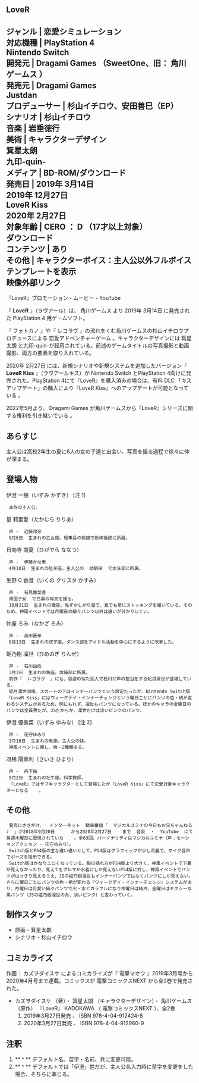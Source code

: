 LoveR  
---  
ジャンル  |  恋愛シミュレーション   
対応機種  |  PlayStation 4    
Nintendo Switch  
開発元  |  Dragami Games  （SweetOne、旧：  角川ゲームス  ）   
発売元  |  Dragami Games    
Justdan  
プロデューサー  |  杉山イチロウ、安田善巳（EP）   
シナリオ  |  杉山イチロウ   
音楽  |  岩垂徳行   
美術  |  **キャラクターデザイン**   
箕星太朗  
九印-quin-  
メディア  |  BD-ROM/ダウンロード   
発売日  |  2019年  3月14日    
2019年  12月27日  
**LoveR Kiss**  
2020年  2月27日  
対象年齢  |  CERO  ：  **D** （17才以上対象）   
ダウンロード  
コンテンツ  |  あり   
その他  |  キャラクターボイス：主人公以外フルボイス   
テンプレートを表示  
映像外部リンク  
---  
『LoveR』プロモーション・ムービー  \-  YouTube  
  
『 **LoveR** 』（ラヴアール）は、  角川ゲームス  より  2019年  3月14日  に発売された  PlayStation 4
用ゲームソフト。

『  フォトカノ  』や『  レコラヴ  』の流れをくむ角川ゲームスの杉山イチロウプロデュースによる  恋愛アドベンチャーゲーム
。キャラクターデザインには  箕星太朗  と九印-quin-が起用されている。前述のゲームタイトルの写真撮影と動画撮影、両方の要素を取り入れている。

2020年  2月27日  には、新規シナリオや新規システムを追加したバージョン『 **LoveR Kiss** 』（ラヴアールキス）が  Nintendo
Switch  とPlayStation 4向けに発売された。PlayStation 4にて『LoveR』を購入済みの場合は、有料  DLC
「キスアップデート」の購入により『LoveR Kiss』へのアップデートが可能となっている    。

2022年5月より、  Dragami Games  が角川ゲームスから『LoveR』シリーズに関する権利を引き継いでいる    。

##  あらすじ  

主人公は高校2年生の夏に6人の女の子達と出会い、写真を撮る過程で徐々に仲が深まる。

##  登場人物  

伊澄 一樹（いずみ かずき）  [注 1]

     本作の主人公。 
篁 莉里愛（たかむら りりあ）

     声 -  近藤玲奈 
     9月6日  生まれの乙女座。理事長の孫娘で新体操部に所属。 
日向寺 南夏（ひがでら ななつ）

     声 -  伊藤かな恵 
     4月10日  生まれの牡羊座。主人公の  幼馴染  で水泳部に所属。 
生野 C 香澄（いくの クリスタ かすみ）

     声 -  石見舞菜香 
     帰国子女  で白黒の写真を撮る。 
     10月31日  生まれの蠍座。恥ずかしがり屋で、夏でも常にストッキングを履いている。そのため、神風イベントでは月曜日の縞々パンツ以外は違いが分かりにくい。 
仲座 ろみ（なかざ ろみ）

     声 -  高田憂希 
     6月13日  生まれの双子座。ダンス部をアイドル活動を中心にするように改革した。 
姫乃樹 凜世（ひめのぎ りんぜ）

     声 -  石川由依 
     3月3日  生まれの魚座。体操部に所属。 
     前作『  レコラヴ  』にも、容姿の似た別人で石川が声の担当をする妃月凜世が登場している。 
     妃月凜世同様、スカートの下はインナーパンツという設定だったが、Nintendo Switch版『LoveR Kiss』にはウィークデイ・インナーチェンジという曜日ごとにパンツの色・柄が変わるシステムがあるため、例にもれず、凜世もパンツになっている。ほかのキャラの金曜日のパンツは全員黒だが、JSだからか、凜世だけは淡いピンクのパンツ。 
伊澄 優美菜（いずみ ゆみな）  [注 2]

     声 -  花守ゆみり 
     3月16日  生まれの魚座。主人公の妹。 
     神風イベントに関し、唯一2種類ある。 
冴稀 陽茉利（さいき ひまり）

     声 -  丹下桜 
     5月2日  生まれの牡牛座。科学教師。 
     『LoveR』ではサブキャラクターとして登場したが『LoveR Kiss』にて恋愛対象キャラクターとなる    。 

##  その他  

     発売にさきがけ、  インターネット  動画番組『  マジカルユミナの今日もお兄ちゃんねる♪  』が2018年9月20日      から2020年2月27日    まで  音泉  ・  YouTube  にて毎週木曜日に配信されていた    。全63回。パーソナリティはマジカルユミナ（声：モーションアクション - 花守ゆみり）。 
     Switch版とPS4版の主な違い違いとして、PS4版はグラフィックが少し奇麗で、マイク音声でポーズを指示できる。 
     Switch版はかなりエロくなっている。胸の揺れ方がPS4版より大きく、神風イベントで下着が見えなかったり、見えてもブルマか水着にしか見えないPS4版に対し、神風イベントでパンツがはっきり見えるうえ、JSの姫乃樹凜世もインナーパンツではなくパンツにしか見えない。さらに曜日ごとにパンツの色・柄が変わる『ウィークデイ・インナーチェンジ』システムがあり、月曜日は可愛い縞々パンツで火・水とカラフルになり木曜日は純白、金曜日はセクシーな黒パンツ（JSの姫乃樹凜世のみ、淡いピンク）と変わっていく。 

##  制作スタッフ  

  * 原画 -  箕星太朗 
  * シナリオ - 杉山イチロウ 

##  コミカライズ  

作画：  カズヲダイスケ  によるコミカライズが『  電撃マオウ  』2019年3月号から2020年4月号まで連載。コミックスが  電撃コミックスNEXT
から全2巻で発売された。

  * カズヲダイスケ  （著）・  箕星太朗  （キャラクターデザイン）・  角川ゲームス  （原作） 『LoveR』  KADOKAWA  〈  電撃コミックスNEXT  〉、全2巻 
    1. 2019年3月27日発売    、  ISBN  978-4-04-912424-8 
    2. 2020年3月27日発売    、  ISBN  978-4-04-912980-9 

##  注釈  

  1. ** ^  ** デフォルト名。苗字・名前、共に変更可能。 
  2. ** ^  ** デフォルトでは「伊澄」姓だが、主人公名入力時に苗字を変更をした場合、そちらに準じる。 

